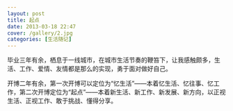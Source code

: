 ```yaml
---
layout: post
title: 起点
date: 2013-03-18 22:47
cover: /gallery/2.jpg
categories: [生活随记]
---
```


毕业三年有余，栖息于一线城市，在城市生活节奏的鞭笞下，让我感触颇多，生活、工作、爱情、友情都是那么的实现，勇于面对做好自己。

开博二年有余，第一次开博可以定位为“忆生活”——本着忆生活、忆往事、忆工作，第二次开博定位为“起点”——本着新生活、新工作、新发展、新方向，以正视生活、正视工作、敢于挑战、懂得分享。
